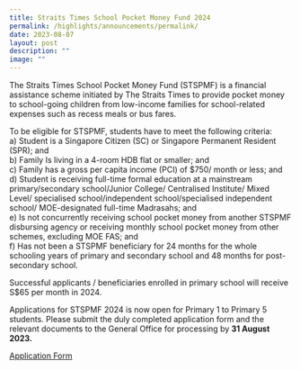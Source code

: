 ```yaml
---
title: Straits Times School Pocket Money Fund 2024
permalink: /highlights/announcements/permalink/
date: 2023-08-07
layout: post
description: ""
image: ""
---
```

The Straits Times School Pocket Money Fund (STSPMF) is a financial assistance scheme initiated
by The Straits Times to provide pocket money to school-going children from low-income families for
school-related expenses such as recess meals or bus fares.

To be eligible for STSPMF, students have to meet the following criteria: <br>
a) Student is a Singapore Citizen (SC) or Singapore Permanent Resident (SPR); and <br>
b) Family Is living in a 4-room HDB flat or smaller; and  <br>
c) Family has a gross per capita income (PCI) of $750/ month or less; and  <br>
d) Student is receiving full-time formal education at a mainstream primary/secondary school/Junior
College/ Centralised Institute/ Mixed Level/ specialised school/independent school/specialised
independent school/ MOE-designated full-time Madrasahs; and  <br>
e) Is not concurrently receiving school pocket money from another STSPMF disbursing agency or
receiving monthly school pocket money from other schemes, excluding MOE FAS; and  <br>
f) Has not been a STSPMF beneficiary for 24 months for the whole schooling years of primary
and secondary school and 48 months for post-secondary school.  <br>

Successful applicants / beneficiaries enrolled in primary school will receive S$65 per month in 2024.

Applications for STSPMF 2024 is now open for Primary 1 to Primary 5 students. Please submit the duly completed application form and the relevant documents to the General Office for processing by **31 August 2023.**

[Application Form](/files/stspmf%202024%20application%20form.pdf)